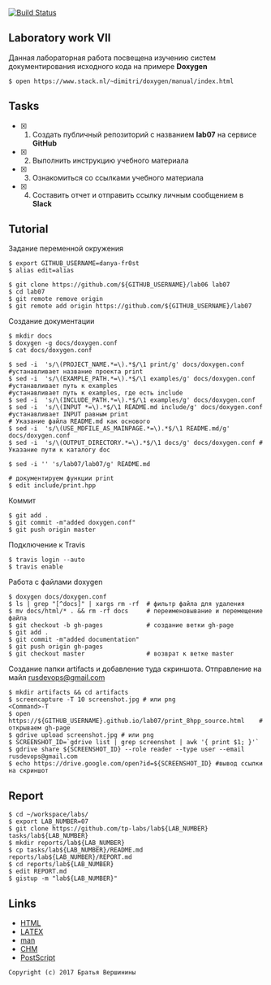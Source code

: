 [![Build Status](https://travis-ci.org/danya-fr0st/lab07.svg?branch=master)](https://travis-ci.org/danya-fr0st/lab07)


## Laboratory work VII

Данная лабораторная работа посвещена изучению систем документирования исходного кода на примере **Doxygen**

```ShellSession
$ open https://www.stack.nl/~dimitri/doxygen/manual/index.html
```

## Tasks

- [X] 1. Создать публичный репозиторий с названием **lab07** на сервисе **GitHub**
- [X] 2. Выполнить инструкцию учебного материала
- [X] 3. Ознакомиться со ссылками учебного материала
- [X] 4. Составить отчет и отправить ссылку личным сообщением в **Slack**

## Tutorial
Задание переменной окружения
```ShellSession
$ export GITHUB_USERNAME=danya-fr0st
$ alias edit=alias
```


```ShellSession
$ git clone https://github.com/${GITHUB_USERNAME}/lab06 lab07
$ cd lab07
$ git remote remove origin
$ git remote add origin https://github.com/${GITHUB_USERNAME}/lab07
```
Создание документации
```ShellSession
$ mkdir docs
$ doxygen -g docs/doxygen.conf
$ cat docs/doxygen.conf
```

```ShellSession
$ sed -i  's/\(PROJECT_NAME.*=\).*$/\1 print/g' docs/doxygen.conf #устанавливает название проекта print
$ sed -i  's/\(EXAMPLE_PATH.*=\).*$/\1 examples/g' docs/doxygen.conf #устанавливает путь к examples
#устанавливает путь к examples, где есть include
$ sed -i  's/\(INCLUDE_PATH.*=\).*$/\1 examples/g' docs/doxygen.conf 
$ sed -i  's/\(INPUT *=\).*$/\1 README.md include/g' docs/doxygen.conf #устанавливает INPUT равным print
# Указание файла README.md как основого
$ sed -i  's/\(USE_MDFILE_AS_MAINPAGE.*=\).*$/\1 README.md/g' docs/doxygen.conf  
$ sed -i  's/\(OUTPUT_DIRECTORY.*=\).*$/\1 docs/g' docs/doxygen.conf #  Указание пути к каталогу doc
```

```ShellSession
$ sed -i '' 's/lab07/lab07/g' README.md
```

```ShellSession
# документируем функции print 
$ edit include/print.hpp
```
Коммит
```ShellSession
$ git add .
$ git commit -m"added doxygen.conf"
$ git push origin master
```
Подключение к Travis
```ShellSession
$ travis login --auto
$ travis enable
```
Работа с файлами doxygen
```
$ doxygen docs/doxygen.conf
$ ls | grep "[^docs]" | xargs rm -rf  # фильтр файла для удаления
$ mv docs/html/* . && rm -rf docs     # переименовывание и перемещение файла
$ git checkout -b gh-pages            # создание ветки gh-page
$ git add .
$ git commit -m"added documentation"  
$ git push origin gh-pages            
$ git checkout master                 # возврат к ветке master
```
Создание папки artifacts и добавление туда скриншота. Отправление на майл  rusdevops@gmail.com
```ShellSession
$ mkdir artifacts && cd artifacts
$ screencapture -T 10 screenshot.jpg # или png
<Command>-T
$ open https://${GITHUB_USERNAME}.github.io/lab07/print_8hpp_source.html    # открываем gh-page
$ gdrive upload screenshot.jpg # или png
$ SCREENSHOT_ID=`gdrive list | grep screenshot | awk '{ print $1; }'`
$ gdrive share ${SCREENSHOT_ID} --role reader --type user --email rusdevops@gmail.com
$ echo https://drive.google.com/open?id=${SCREENSHOT_ID} #вывод ссылки на скриншот
```

## Report

```ShellSession
$ cd ~/workspace/labs/
$ export LAB_NUMBER=07
$ git clone https://github.com/tp-labs/lab${LAB_NUMBER} tasks/lab${LAB_NUMBER}
$ mkdir reports/lab${LAB_NUMBER}
$ cp tasks/lab${LAB_NUMBER}/README.md reports/lab${LAB_NUMBER}/REPORT.md
$ cd reports/lab${LAB_NUMBER}
$ edit REPORT.md
$ gistup -m "lab${LAB_NUMBER}"
```

## Links

- [HTML](https://ru.wikipedia.org/wiki/HTML)
- [LAΤΕΧ](https://ru.wikipedia.org/wiki/LaTeX)
- [man](https://ru.wikipedia.org/wiki/Man_(%D0%BA%D0%BE%D0%BC%D0%B0%D0%BD%D0%B4%D0%B0_Unix))
- [CHM](https://ru.wikipedia.org/wiki/HTMLHelp)
- [PostScript](https://ru.wikipedia.org/wiki/PostScript)

```
Copyright (c) 2017 Братья Вершинины
```
